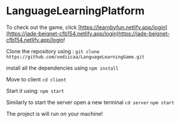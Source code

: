 # LanguageLearningPlatform

To check out the game, click [https://learnbyfun.netlify.app/login](https://jade-beignet-cfb154.netlify.app/login)https://jade-beignet-cfb154.netlify.app/login!

Clone the repository using :
`git clone https://github.com/vediicaa/LanguageLearningGame.git `

install all the dependencies using 
`npm install`

Move to client
`cd client`

Start it using:
`npm start`

Similarly to start the server open a new terminal
`cd server`
`npm start`

The project is will run on your machine!
